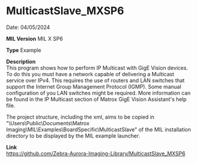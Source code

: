 # MulticastSlave_MXSP6

Date: 04/05/2024

**MIL Version** MIL X SP6

**Type** Example

**Description**  
This program shows how to perform IP Multicast with GigE Vision devices. To do this you must have a network capable of delivering a Multicast service over IPv4. This requires the use of routers and LAN switches that support the Internet Group Management Protocol (IGMP). Some manual configuration of you LAN switches might be required. More information can be found in the IP Multicast section of Matrox GigE Vision Assistant's help file.

The project structure, including the xml, aims to be copied in "\Users\Public\Documents\Matrox Imaging\MIL\Examples\BoardSpecific\MulticastSlave" of the MIL installation directory to be displayed by the MIL example launcher.

**Link**  
https://github.com/Zebra-Aurora-Imaging-Library/MulticastSlave_MXSP6
